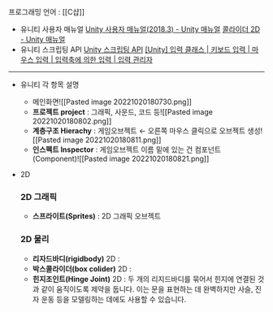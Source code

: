 프로그래밍 언어 : [[C샵]]
-   유니티 사용자 매뉴얼
    [Unity 사용자 매뉴얼(2018.3) - Unity 매뉴얼](https://docs.unity3d.com/kr/2018.4/Manual/index.html)
    [콜라이더 2D - Unity 매뉴얼](https://docs.unity3d.com/kr/2018.4/Manual/Collider2D.html)
-   유니티 스크립팅 API
    [Unity 스크립팅 API](https://docs.unity3d.com/kr/2021.2/ScriptReference/index.html)
    [[Unity] 입력 클래스 | 키보드 입력 | 마우스 입력 | 입력축에 의한 입력 | 입력 관리자](https://euncero.tistory.com/357)
---
-   유니티 각 항목 설명
	- 메인화면![[Pasted image 20221020180730.png]]
    -   **프로젝트 project** : 그래픽, 사운드, 코드 등![[Pasted image 20221020180802.png]]
    -   **계층구조 Hierachy** : 게임오브젝트 ← 오른쪽 마우스 클릭으로 오브젝트 생성![[Pasted image 20221020180811.png]]
    -   **인스펙트 Inspector** : 게임오브젝트 이름 밑에 있는 건 컴포넌트(Component)![[Pasted image 20221020180821.png]]
-   2D
    
    ### 2D 그래픽
    
    -   **스프라이트(Sprites)** : 2D 그래픽 오브젝트
    
    ### 2D 물리
    
    -   **리자드바디(rigidbody)** 2D :
    -   **박스콜라이더(box colider)** 2D :
    -   **힌지조인트(Hinge Joint)** 2D : 두 개의 리지드바디를 묶어서 힌지에 연결된 것과 같이 움직이도록 제약을 둡니다. 이는 문을 표현하는 데 완벽하지만 사슬, 진자 운동 등을 모델링하는 데에도 사용할 수 있습니다.